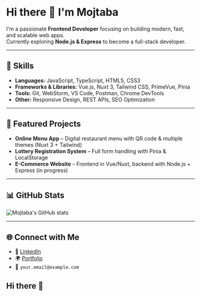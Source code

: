 # Hi there 👋 I'm Mojtaba  

I'm a passionate **Frontend Developer** focusing on building modern, fast, and scalable web apps.  
Currently exploring **Node.js & Express** to become a full-stack developer.  

---

## 🔧 Skills
- **Languages:** JavaScript, TypeScript, HTML5, CSS3  
- **Frameworks & Libraries:** Vue.js, Nuxt 3, Tailwind CSS, PrimeVue, Pinia  
- **Tools:** Git, WebStorm, VS Code, Postman, Chrome DevTools  
- **Other:** Responsive Design, REST APIs, SEO Optimization  

---

## 🚀 Featured Projects
- **Online Menu App** – Digital restaurant menu with QR code & multiple themes (Nuxt 3 + Tailwind)  
- **Lottery Registration System** – Full form handling with Pinia & LocalStorage  
- **E-Commerce Website** – Frontend in Vue/Nuxt, backend with Node.js + Express (in progress)  

---

## 📊 GitHub Stats
![Mojtaba's GitHub stats](https://github-readme-stats.vercel.app/api?username=MojtabaAliabadi&show_icons=true&theme=radical)

---

## 🌐 Connect with Me
- 💼 [LinkedIn](#)  
- 🌍 [Portfolio](#)  
- 📧 `your.email@example.com`
## Hi there 👋

<!--
**MojtabaaliabadiMoghadam/MojtabaaliabadiMoghadam** is a ✨ _special_ ✨ repository because its `README.md` (this file) appears on your GitHub profile.

Here are some ideas to get you started:

- 🔭 I’m currently working on ...
- 🌱 I’m currently learning ...
- 👯 I’m looking to collaborate on ...
- 🤔 I’m looking for help with ...
- 💬 Ask me about ...
- 📫 How to reach me: ...
- 😄 Pronouns: ...
- ⚡ Fun fact: ...
-->
